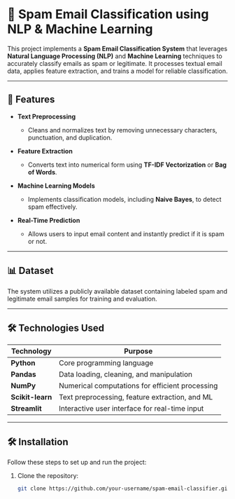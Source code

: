 # 📧 Spam Email Classification using NLP & Machine Learning  

This project implements a **Spam Email Classification System** that leverages **Natural Language Processing (NLP)** and **Machine Learning** techniques to accurately classify emails as spam or legitimate. It processes textual email data, applies feature extraction, and trains a model for reliable classification.

---

## 🚀 Features  

- **Text Preprocessing**  
  - Cleans and normalizes text by removing unnecessary characters, punctuation, and duplication.  

- **Feature Extraction**  
  - Converts text into numerical form using **TF-IDF Vectorization** or **Bag of Words**.  

- **Machine Learning Models**  
  - Implements classification models, including **Naive Bayes**, to detect spam effectively.  

- **Real-Time Prediction**  
  - Allows users to input email content and instantly predict if it is spam or not.

---

## 📊 Dataset  

The system utilizes a publicly available dataset containing labeled spam and legitimate email samples for training and evaluation.  

---

## 🛠️ Technologies Used  

| **Technology**     | **Purpose**                                     |  
|---------------------|-------------------------------------------------|  
| **Python**          | Core programming language                      |  
| **Pandas**          | Data loading, cleaning, and manipulation       |  
| **NumPy**           | Numerical computations for efficient processing|  
| **Scikit-learn**    | Text preprocessing, feature extraction, and ML |  
| **Streamlit**       | Interactive user interface for real-time input |  

---

## 🛠️ Installation  

Follow these steps to set up and run the project:  

1. Clone the repository:  
   ```bash
   git clone https://github.com/your-username/spam-email-classifier.git
